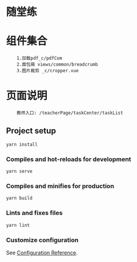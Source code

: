 # 随堂练

# 组件集合
```
    1.加载pdf_c/pdfCom
    2.面包屑 views/common/breadcrumb
    3.图片裁剪 _c/cropper.vue
```

# 页面说明
```
    教师入口: /teacherPage/taskCenter/taskList
```

## Project setup
```
yarn install
```

### Compiles and hot-reloads for development
```
yarn serve
```

### Compiles and minifies for production
```
yarn build
```

### Lints and fixes files
```
yarn lint
```

### Customize configuration
See [Configuration Reference](https://cli.vuejs.org/config/).
